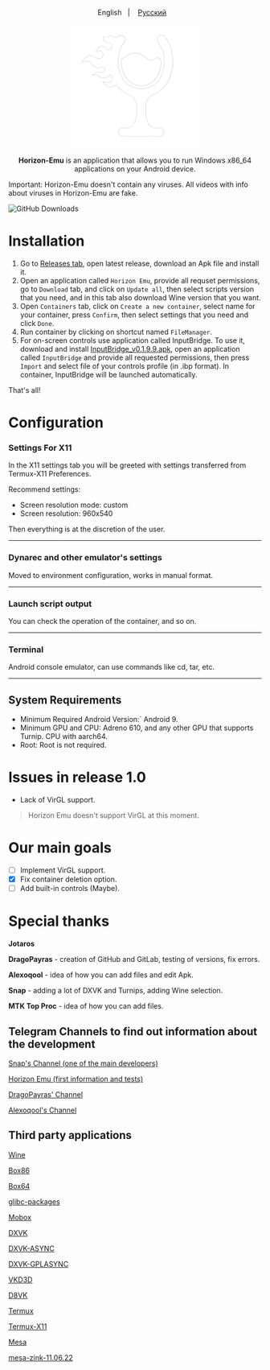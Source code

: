 <p align="center">
English
&nbsp;&nbsp;| &nbsp;&nbsp;
<a href="https://github.com/HorizonEmuTeam/Horizon-Emu/blob/main/README-RUS.md">Русский</a>
&nbsp;&nbsp;
</p>

<p align="center">
	<img src="ProjectLogo.png" width="256" height="246" />  
</p>

<p align="center">
<b>Horizon-Emu</b> is an application that allows you to run Windows x86_64 applications on your Android device.
</p>

Important: Horizon-Emu doesn't contain any viruses. All videos with info about viruses in Horizon-Emu are fake.

![GitHub Downloads](https://img.shields.io/github/downloads/HorizonEmuTeam/Horizon-Emu/total?logo=github&label=Total%20Downloads)

# Installation 

1. Go to [Releases tab](https://github.com/HorizonEmuTeam/Horizon-Emu/releases/), open latest release, download an Apk file and install it.
2. Open an application called `Horizon Emu`, provide all requset permissions, go to `Download` tab, and click on `Update all`, then select scripts version that you need, and in this tab also download Wine version that you want.
3. Open `Containers` tab, click on `Create a new container`, select name for your container, press `Confirm`, then select settings that you need and click `Done`.
4. Run container by clicking on shortcut named `FileManager`.
5. For on-screen controls use application called InputBridge. To use it, download and install [InputBridge_v0.1.9.9.apk](https://raw.githubusercontent.com/HorizonEmuTeam/Horizon-Emu/main/InputBridge_v0.1.9.9.apk), open an application called `InputBridge` and provide all requested permissions, then press `Import` and select file of your controls profile (in .ibp format).
In container, InputBridge will be launched automatically.

That's all!

# Configuration
### Settings For X11
In the X11 settings tab you will be greeted with settings transferred from Termux-X11 Preferences.

Recommend settings: 

* Screen resolution mode: custom
* Screen resolution: 960x540

Then everything is at the discretion of the user.

----

### Dynarec and other emulator's settings
Moved to environment configuration, works in manual format.

----

### Launch script output
You can check the operation of the container, and so on.

----

### Terminal
Android console emulator, can use commands like cd, tar, etc.

----

## System Requirements

* Minimum Required Android Version:` Android 9.
* Minimum GPU and CPU:
Adreno 610, and any other GPU that supports Turnip. CPU with aarch64.
* Root:
Root is not required.

# Issues in release 1.0
* Lack of VirGL support.

>Horizon Emu doesn't support VirGL at this moment.

# Our main goals

- [ ] Implement VirGL support.
- [x] Fix container deletion option.
- [ ] Add built-in controls (Maybe).

# Special thanks 
<b>Jotaros</b>

<b>DragoPayras</b> - creation of GitHub and GitLab, testing of versions, fix errors.

<b>Alexoqool</b> - idea of ​​how you can add files and edit Apk.

<b>Snap</b> - adding a lot of DXVK and Turnips, adding Wine selection.

<b>MTK Top Proc</b> - idea of how you can add files.

## Telegram Channels to find out information about the development

[Snap's Channel (one of the main developers)](https://t.me/MoboxWinlatorExagear)

[Horizon Emu (first information and tests)](https://t.me/HorizonEmuOfficial)

[DragoPayras' Channel](https://t.me/DragOS_Channel)

[Alexoqool's Channel](https://t.me/WinlatorRus)

## Third party applications

[Wine](https://wiki.winehq.org/Licensing)

[Box86](https://github.com/ptitSeb/box86)

[Box64](https://github.com/ptitSeb/box64)

[glibc-packages](https://github.com/termux-pacman/glibc-packages)

[Mobox](https://github.com/olegos2/mobox)

[DXVK](https://github.com/doitsujin/dxvk)

[DXVK-ASYNC](https://github.com/Sporif/dxvk-async)

[DXVK-GPLASYNC](https://gitlab.com/Ph42oN/dxvk-gplasync)

[VKD3D](https://github.com/lutris/vkd3d)

[D8VK](https://github.com/AlpyneDreams/d8vk)

[Termux](https://github.com/termux/termux-app)

[Termux-X11](https://github.com/termux/termux-x11)

[Mesa](https://docs.mesa3d.org/license.html)

[mesa-zink-11.06.22](https://github.com/alexvorxx/mesa-zink-11.06.22)
